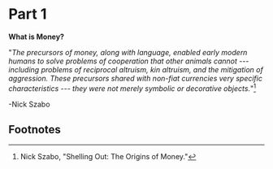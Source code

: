 # Part 1

**What is Money?**

"*The precursors of money, along with language, enabled early modern humans to solve problems of cooperation that other animals cannot --- including problems of reciprocal altruism, kin altruism, and the mitigation of aggression. These precursors shared with non-fiat currencies very specific characteristics --- they were not merely symbolic or decorative objects.*"[^7]

-Nick Szabo


## Footnotes

[^7]: Nick Szabo, "Shelling Out: The Origins of Money."


